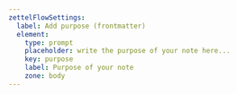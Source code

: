 ```yaml
---
zettelFlowSettings:
  label: Add purpose (frontmatter)
  element:
    type: prompt
    placeholder: write the purpose of your note here...
    key: purpose
    label: Purpose of your note
    zone: body
---
```

